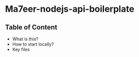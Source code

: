 # Ma7eer-nodejs-api-boilerplate

## Table of Content

- What is this?
- How to start locally?
- Key files
